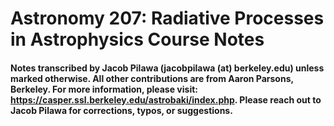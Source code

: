 # **Astronomy 207: Radiative Processes in Astrophysics Course Notes**

#### Notes transcribed by Jacob Pilawa (jacobpilawa (at) berkeley.edu) unless marked otherwise. All other contributions are from Aaron Parsons, Berkeley. For more information, please visit: https://casper.ssl.berkeley.edu/astrobaki/index.php. Please reach out to Jacob Pilawa for corrections, typos, or suggestions. 
